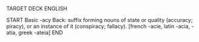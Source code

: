 TARGET DECK
ENGLISH

START
Basic
-acy
Back: suffix forming nouns of state or quality (accuracy; piracy), or an instance of it (conspiracy; fallacy). [french -acie, latin -acia, -atia, greek -ateia]
END
